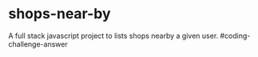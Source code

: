 # shops-near-by
A full stack javascript project to lists shops nearby a given user. #coding-challenge-answer
